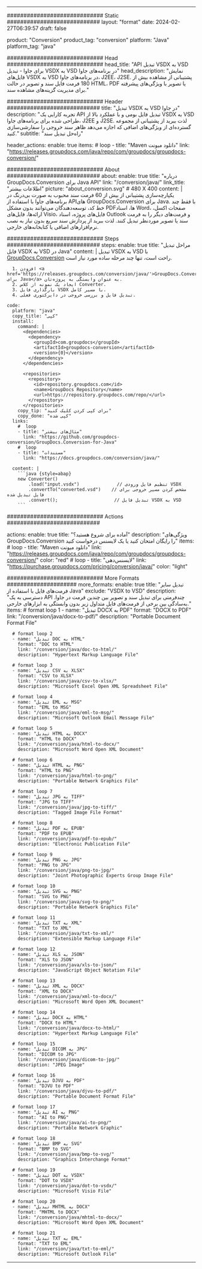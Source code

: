  
---
############################# Static ############################
layout: "format"
date: 2024-02-27T06:39:57
draft: false

product: "Conversion"
product_tag: "conversion"
platform: "Java"
platform_tag: "java"

############################# Head #############################
head_title: "API تبدیل VSDX به VSD برای جاوا - تبدیل VSDX به VSD در برنامه‌های جاوا"
head_description: "نمایش فایل‌های VSDX به VSD در برنامه‌های جاوا، J2EE، J2SE. پشتیبانی از مشاهده بیش از 180 فرمت فایل سند و تصویر در حالت HTML، PDF یا تصویر با ویژگی‌های پیشرفته برای مدیریت گزینه‌های مشاهده سند."

############################# Header ############################
title: "تبدیل VSDX به VSD در جاوا" 
description: "تجربه کارایی یک API تبدیل فایل بومی و با عملکرد بالا از VSDX به VSD طراحی شده برای برنامه‌های جاوا، J2EE و J2SE. لذت ببرید از پشتیبانی از مجموعه گسترده‌ای از ویژگی‌های اضافی که اجازه می‌دهد ظاهر سند خروجی را سفارشی‌سازی کنید." 
subtitle: "راه‌حل تبدیل سند" 

header_actions:
  enable: true
  items:
    #  loop
    - title: "Maven دانلود میونت"
      link: "https://releases.groupdocs.com/java/repo/com/groupdocs/groupdocs-conversion/"


############################# About ############################
about:
    enable: true
    title: "درباره GroupDocs.Conversion برای Java API"
    link: "/conversion/java/"
    link_title: "اطلاعات بیشتر"
    picture: "about_conversion.svg" # 480 X 400
    content: |
      یکپارچه‌سازی پشتیبانی از بیش از 60 فرمت سند محبوب به صورت بی‌درنگ در برنامه‌های جاوا با استفاده از APIهای GroupDocs.Conversion برای Java. با فقط چند خط کد، توسعه‌دهندگان می‌توانند بدون مشکل PDFها، اسناد Word، صفحات اکسل، ارائه‌ها، فایل‌های Visio، فایل‌های پروژه، اسناد Outlook و فرمت‌های دیگر را به فرمت سند یا تصویر موردنظر تبدیل کنند. لذت ببرید از پردازش سند سریع بدون نیاز به نصب نرم‌افزارهای اضافی یا کتابخانه‌های خارجی.


############################# Steps ############################
steps:
    enable: true
    title: "مراحل تبدیل فایل VSDX به VSD در Java" 
    content: |
      تبدیل VSDX به VSD با <a href='https://products.groupdocs.com/conversion/java/'>GroupDocs.Conversion</a> راحت است، تنها چند مرحله ساده مورد نیاز است.
      
      1. افزودن <a href='https://releases.groupdocs.com/conversion/java/'>GroupDocs.Conversion برای Java</a> به عنوان وابستگی به پروژه‌تان. 
      2. ایجاد یک نمونه از کلاس Converter.  
      3. بارگذاری فایل VSDX با مسیر کامل. 
      4. تبدیل فایل و بررسی خروجی در دایرکتوری فعلی. 
   
    code:
      platform: "java"
      copy_title: "کپی"
      install:
        command: |
          <dependencies>
            <dependency>
              <groupId>com.groupdocs</groupId>
              <artifactId>groupdocs-conversion</artifactId>
              <version>{0}</version>
            </dependency>
          </dependencies>

          <repositories>
            <repository>
              <id>repository.groupdocs.com</id>
              <name>GroupDocs Repository</name>
              <url>https://repository.groupdocs.com/repo/</url>
            </repository>
          </repositories>
        copy_tip: "برای کپی کردن کلیک کنید"
        copy_done: "کپی شده"
      links:
        #  loop
        - title: "مثال‌های بیشتر"
          link: "https://github.com/groupdocs-conversion/GroupDocs.Conversion-for-Java"
        #  loop
        - title: "مستندات"
          link: "https://docs.groupdocs.com/conversion/java/"
          
      content: |
        ```java {style=abap}
        new Converter()
            .load("input.vsdx")              // تنظیم فایل ورودی VSDX
            .convertTo("converted.vsd")    // مشخص کردن مسیر خروجی برای فایل تبدیل شده
            .convert();                     // تبدیل فایل VSDX به VSD        
        ```            

############################# Actions ############################

actions:
  enable: true
  title: "آماده برای شروع هستید؟"
  description: "ویژگی‌های GroupDocs.Conversion را رایگان امتحان کنید یا یک لایسنس درخواست کنید"
  items:
    #  loop
    - title: "Maven دانلود میونت"
      link: "https://releases.groupdocs.com/java/repo/com/groupdocs/groupdocs-conversion/"
      color: "red"
        #  loop
    - title: "لایسنس‌دهی"
      link: "https://purchase.groupdocs.com/pricing/conversion/java/"
      color: "light"


############################# More Formats #####################
more_formats:
    enable: true
    title: "تبدیل سایر فرمت‌های فایل با استفاده از Java"
    exclude: "VSDX to VSD"
    description: "دسترسی به یک API چندفرمتی برای تبدیل سند و تصویر بین چندین فرمت در جاوا. به‌سادگی بین برخی از فرمت‌های فایل متداول زیر بدون وابستگی به ابزارهای خارجی."
    items: 
      # format loop 1
      - name: "تبدیل DOCX به PDF"
        format: "DOCX to PDF"
        link: "/conversion/java/docx-to-pdf/"
        description: "Portable Document Format File"

      # format loop 2
      - name: "تبدیل DOC به HTML"
        format: "DOC to HTML"
        link: "/conversion/java/doc-to-html/"
        description: "Hypertext Markup Language File"

      # format loop 3
      - name: "تبدیل CSV به XLSX"
        format: "CSV to XLSX"
        link: "/conversion/java/csv-to-xlsx/"
        description: "Microsoft Excel Open XML Spreadsheet File"

      # format loop 4
      - name: "تبدیل EML به MSG"
        format: "EML to MSG"
        link: "/conversion/java/eml-to-msg/"
        description: "Microsoft Outlook Email Message File"

      # format loop 5
      - name: "تبدیل HTML به DOCX"
        format: "HTML to DOCX"
        link: "/conversion/java/html-to-docx/"
        description: "Microsoft Word Open XML Document"

      # format loop 6
      - name: "تبدیل HTML به PNG"
        format: "HTML to PNG"
        link: "/conversion/java/html-to-png/"
        description: "Portable Network Graphics File"

      # format loop 7
      - name: "تبدیل JPG به TIFF"
        format: "JPG to TIFF"
        link: "/conversion/java/jpg-to-tiff/"
        description: "Tagged Image File Format"

      # format loop 8
      - name: "تبدیل PDF به EPUB"
        format: "PDF to EPUB"
        link: "/conversion/java/pdf-to-epub/"
        description: "Electronic Publication File"

      # format loop 9
      - name: "تبدیل PNG به JPG"
        format: "PNG to JPG"
        link: "/conversion/java/png-to-jpg/"
        description: "Joint Photographic Experts Group Image File"

      # format loop 10
      - name: "تبدیل SVG به PNG"
        format: "SVG to PNG"
        link: "/conversion/java/svg-to-png/"
        description: "Portable Network Graphics File"

      # format loop 11
      - name: "تبدیل TXT به XML"
        format: "TXT to XML"
        link: "/conversion/java/txt-to-xml/"
        description: "Extensible Markup Language File"

      # format loop 12
      - name: "تبدیل XLS به JSON"
        format: "XLS to JSON"
        link: "/conversion/java/xls-to-json/"
        description: "JavaScript Object Notation File"

      # format loop 13
      - name: "تبدیل XML به DOCX"
        format: "XML to DOCX"
        link: "/conversion/java/xml-to-docx/"
        description: "Microsoft Word Open XML Document"

      # format loop 14
      - name: "تبدیل DOCX به HTML"
        format: "DOCX to HTML"
        link: "/conversion/java/docx-to-html/"
        description: "Hypertext Markup Language File" 

      # format loop 15
      - name: "تبدیل DICOM به JPG" 
        format: "DICOM to JPG"
        link: "/conversion/java/dicom-to-jpg/"
        description: "JPEG Image" 

      # format loop 16
      - name: "تبدیل DJVU به PDF"
        format: "DJVU to PDF"
        link: "/conversion/java/djvu-to-pdf/"
        description: "Portable Document Format File" 

      # format loop 17
      - name: "تبدیل AI به PNG"
        format: "AI to PNG"
        link: "/conversion/java/ai-to-png/"
        description: "Portable Network Graphic" 
      
      # format loop 18
      - name: "تبدیل BMP به SVG"
        format: "BMP to SVG"
        link: "/conversion/java/bmp-to-svg/"
        description: "Graphics Interchange Format"

      # format loop 19
      - name: "تبدیل DOT به VSDX"
        format: "DOT to VSDX"
        link: "/conversion/java/dot-to-vsdx/"
        description: "Microsoft Visio File"

      # format loop 20
      - name: "تبدیل MHTML به DOCX"
        format: "MHTML to DOCX"
        link: "/conversion/java/mhtml-to-docx/"
        description: "Microsoft Word Open XML Document"

      # format loop 21
      - name: "تبدیل TXT به EML"
        format: "TXT to EML"
        link: "/conversion/java/txt-to-eml/"
        description: "Microsoft Outlook File"

---
